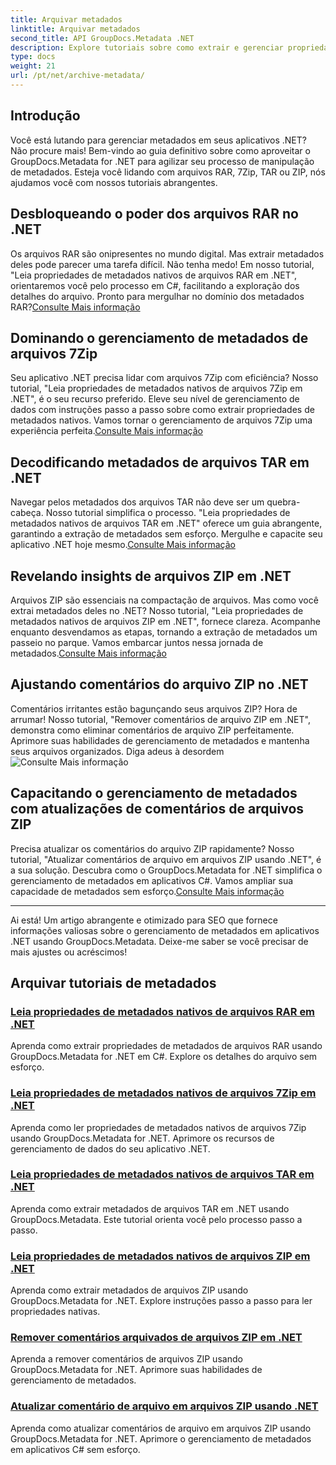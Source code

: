 ```yaml
---
title: Arquivar metadados
linktitle: Arquivar metadados
second_title: API GroupDocs.Metadata .NET
description: Explore tutoriais sobre como extrair e gerenciar propriedades de metadados de vários formatos de arquivo, como RAR, 7Zip, TAR e ZIP, usando GroupDocs.Metadata for .NET.
type: docs
weight: 21
url: /pt/net/archive-metadata/
---
```


## Introdução

Você está lutando para gerenciar metadados em seus aplicativos .NET? Não procure mais! Bem-vindo ao guia definitivo sobre como aproveitar o GroupDocs.Metadata for .NET para agilizar seu processo de manipulação de metadados. Esteja você lidando com arquivos RAR, 7Zip, TAR ou ZIP, nós ajudamos você com nossos tutoriais abrangentes.

## Desbloqueando o poder dos arquivos RAR no .NET

 Os arquivos RAR são onipresentes no mundo digital. Mas extrair metadados deles pode parecer uma tarefa difícil. Não tenha medo! Em nosso tutorial, "Leia propriedades de metadados nativos de arquivos RAR em .NET", orientaremos você pelo processo em C#, facilitando a exploração dos detalhes do arquivo. Pronto para mergulhar no domínio dos metadados RAR?[Consulte Mais informação](./read-native-metadata-rar-archives/)

## Dominando o gerenciamento de metadados de arquivos 7Zip

Seu aplicativo .NET precisa lidar com arquivos 7Zip com eficiência? Nosso tutorial, "Leia propriedades de metadados nativos de arquivos 7Zip em .NET", é o seu recurso preferido. Eleve seu nível de gerenciamento de dados com instruções passo a passo sobre como extrair propriedades de metadados nativos. Vamos tornar o gerenciamento de arquivos 7Zip uma experiência perfeita.[Consulte Mais informação](./read-native-metadata-7zip-archives/)

## Decodificando metadados de arquivos TAR em .NET

 Navegar pelos metadados dos arquivos TAR não deve ser um quebra-cabeça. Nosso tutorial simplifica o processo. "Leia propriedades de metadados nativos de arquivos TAR em .NET" oferece um guia abrangente, garantindo a extração de metadados sem esforço. Mergulhe e capacite seu aplicativo .NET hoje mesmo.[Consulte Mais informação](./read-native-metadata-tar-archives/)

## Revelando insights de arquivos ZIP em .NET

Arquivos ZIP são essenciais na compactação de arquivos. Mas como você extrai metadados deles no .NET? Nosso tutorial, "Leia propriedades de metadados nativos de arquivos ZIP em .NET", fornece clareza. Acompanhe enquanto desvendamos as etapas, tornando a extração de metadados um passeio no parque. Vamos embarcar juntos nessa jornada de metadados.[Consulte Mais informação](./read-native-metadata-zip-archives/)

## Ajustando comentários do arquivo ZIP no .NET

 Comentários irritantes estão bagunçando seus arquivos ZIP? Hora de arrumar! Nosso tutorial, "Remover comentários de arquivo ZIP em .NET", demonstra como eliminar comentários de arquivo ZIP perfeitamente. Aprimore suas habilidades de gerenciamento de metadados e mantenha seus arquivos organizados. Diga adeus à desordem![Consulte Mais informação](./remove-archive-comment-zip-files/)

## Capacitando o gerenciamento de metadados com atualizações de comentários de arquivos ZIP

Precisa atualizar os comentários do arquivo ZIP rapidamente? Nosso tutorial, "Atualizar comentários de arquivo em arquivos ZIP usando .NET", é a sua solução. Descubra como o GroupDocs.Metadata for .NET simplifica o gerenciamento de metadados em aplicativos C#. Vamos ampliar sua capacidade de metadados sem esforço.[Consulte Mais informação](./update-archive-comment-zip-files/)

---

Ai está! Um artigo abrangente e otimizado para SEO que fornece informações valiosas sobre o gerenciamento de metadados em aplicativos .NET usando GroupDocs.Metadata. Deixe-me saber se você precisar de mais ajustes ou acréscimos!
## Arquivar tutoriais de metadados
### [Leia propriedades de metadados nativos de arquivos RAR em .NET](./read-native-metadata-rar-archives/)
Aprenda como extrair propriedades de metadados de arquivos RAR usando GroupDocs.Metadata for .NET em C#. Explore os detalhes do arquivo sem esforço.
### [Leia propriedades de metadados nativos de arquivos 7Zip em .NET](./read-native-metadata-7zip-archives/)
Aprenda como ler propriedades de metadados nativos de arquivos 7Zip usando GroupDocs.Metadata for .NET. Aprimore os recursos de gerenciamento de dados do seu aplicativo .NET.
### [Leia propriedades de metadados nativos de arquivos TAR em .NET](./read-native-metadata-tar-archives/)
Aprenda como extrair metadados de arquivos TAR em .NET usando GroupDocs.Metadata. Este tutorial orienta você pelo processo passo a passo.
### [Leia propriedades de metadados nativos de arquivos ZIP em .NET](./read-native-metadata-zip-archives/)
Aprenda como extrair metadados de arquivos ZIP usando GroupDocs.Metadata for .NET. Explore instruções passo a passo para ler propriedades nativas.
### [Remover comentários arquivados de arquivos ZIP em .NET](./remove-archive-comment-zip-files/)
Aprenda a remover comentários de arquivos ZIP usando GroupDocs.Metadata for .NET. Aprimore suas habilidades de gerenciamento de metadados.
### [Atualizar comentário de arquivo em arquivos ZIP usando .NET](./update-archive-comment-zip-files/)
Aprenda como atualizar comentários de arquivo em arquivos ZIP usando GroupDocs.Metadata for .NET. Aprimore o gerenciamento de metadados em aplicativos C# sem esforço.